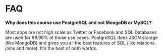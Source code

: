 # FAQ

**Why does this course use PostgreSQL and not MongoDB or MySQL?**

Most apps are not high scale as Twitter or Facebook and SQL Databases are used for 99.99% of those use cases. PostgreSQL does JSON storage (like MongoDB) and gives you all the best features of SQL (like relations, joins and more). It's the best of both worlds.  
